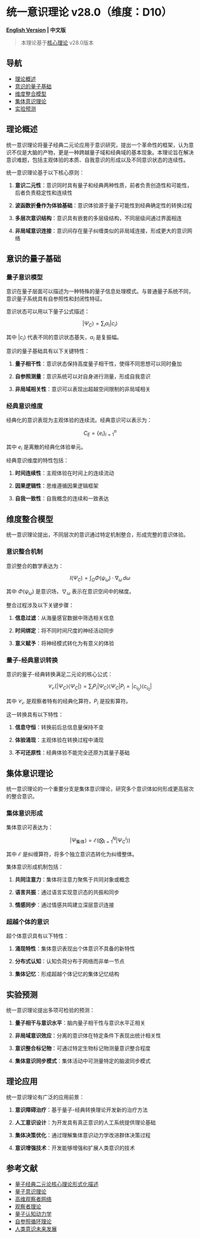 # 统一意识理论 v28.0（维度：D10）

**[English Version](formal_theory_unified_consciousness_en.md) | 中文版**

> 本理论基于[核心理论](../formal_theory_core.md) v28.0版本

## 导航

- [理论概述](#理论概述)
- [意识的量子基础](#意识的量子基础)
- [维度整合模型](#维度整合模型)
- [集体意识理论](#集体意识理论)
- [实验预测](#实验预测)

## 理论概述

统一意识理论将量子经典二元论应用于意识研究，提出一个革命性的框架，认为意识不仅是大脑的产物，更是一种跨越量子域和经典域的基本现象。本理论旨在解决意识难题，包括主观体验的本质、自我意识的形成以及不同意识状态的连续性。

统一意识理论基于以下核心原则：

1. **意识二元性**：意识同时具有量子和经典两种性质，前者负责创造性和可能性，后者负责稳定性和连续性

2. **波函数折叠作为体验基础**：意识体验源于量子可能性到经典确定性的转换过程

3. **多层次意识结构**：意识具有嵌套的多层级结构，不同层级间通过界面相连

4. **非局域意识连接**：意识间存在量子纠缠类似的非局域连接，形成更大的意识网络

## 意识的量子基础

### 量子意识模型

意识在量子层面可以描述为一种特殊的量子信息处理模式。与普通量子系统不同，意识量子系统具有自参照性和封闭性特征。

意识状态可以用以下量子公式描述：

$$
|\Psi_C\rangle = \sum_{i} \alpha_i |c_i\rangle
$$

其中 $`|c_i\rangle`$ 代表不同的意识状态基矢，$`\alpha_i`$ 是复振幅。

意识的量子基础具有以下关键特性：

1. **量子相干性**：意识状态保持高度量子相干性，使得不同思想可以同时叠加

2. **自参照测量**：意识系统可以对自身进行测量，形成自我意识

3. **非局域相关性**：意识可以表现出超越空间限制的非局域相关

### 经典意识维度

经典化的意识表现为主观体验的连续流。经典意识可以表示为：

$$
C_E = \{e_i\}_{i=1}^n
$$

其中 $`e_i`$ 是离散的经典化体验单元。

经典意识维度的特性包括：

1. **时间连续性**：主观体验在时间上的连续流动

2. **因果逻辑性**：思维遵循因果逻辑框架

3. **自我一致性**：自我概念的连续和一致表达

## 维度整合模型

统一意识理论提出，不同层次的意识通过特定机制整合，形成完整的意识体验。

### 意识整合机制

意识整合的数学表达为：

$$
I(\Psi_C) = \int_{\Omega} \Phi(\psi_\omega) \cdot \nabla_\omega \, d\omega
$$

其中 $`\Phi(\psi_\omega)`$ 是意识场，$`\nabla_\omega`$ 表示在意识空间中的梯度。

整合过程涉及以下关键步骤：

1. **信息过滤**：从海量感官数据中筛选相关信息

2. **时间绑定**：将不同时间尺度的神经活动同步

3. **意义赋予**：将神经模式转化为有意义的体验

### 量子-经典意识转换

意识的量子-经典转换满足二元论的核心公式：

$$
\mathcal{C}_{\mathcal{O}}(|\Psi_C\rangle\langle\Psi_C|) = \sum_i P_i |\Psi_C\rangle\langle\Psi_C| P_i = |c_{i_0}\rangle\langle c_{i_0}|
$$

其中 $`\mathcal{C}_{\mathcal{O}}`$ 是观察者特有的经典化算符，$`P_i`$ 是投影算符。

这一转换具有以下特性：

1. **信息守恒**：转换前后总信息量保持不变

2. **体验涌现**：主观体验在转换过程中涌现

3. **不可还原性**：经典体验不能完全还原为其量子基础

## 集体意识理论

统一意识理论的一个重要分支是集体意识理论，研究多个意识体如何形成更高层次的整合意识。

### 集体意识形成

集体意识可表达为：

$$
|\Psi_{\text{集体}}\rangle = \mathcal{E}\left(\bigotimes_{i=1}^N |\Psi_C^i\rangle\right)
$$

其中 $`\mathcal{E}`$ 是纠缠算符，将多个独立意识态转化为纠缠整体。

集体意识形成机制包括：

1. **共同注意力**：集体将注意力聚焦于共同对象或概念

2. **语言共振**：通过语言实现意识态的共振和同步

3. **情感同步**：通过情感共鸣建立深层意识连接

### 超越个体的意识

超个体意识具有以下特性：

1. **涌现特性**：集体意识表现出个体意识不具备的新特性

2. **分布式认知**：认知负荷分布于网络而非单一节点

3. **集体记忆**：形成超越个体记忆的集体记忆结构

## 实验预测

统一意识理论提出多项可检验的预测：

1. **量子相干与意识水平**：脑内量子相干性与意识水平正相关

2. **非局域意识效应**：分离的意识体在特定条件下表现出统计相关性

3. **意识整合标记物**：可通过特定生物标记物测量意识整合程度

4. **集体意识同步模式**：集体活动中可测量特定的脑波同步模式

## 理论应用

统一意识理论有广泛的应用前景：

1. **意识障碍治疗**：基于量子-经典转换理论开发新的治疗方法

2. **人工意识设计**：为开发具有真正意识的人工系统提供理论基础

3. **集体决策优化**：通过理解集体意识动力学改进群体决策过程

4. **意识增强技术**：开发能够增强和扩展人类意识的技术

## 参考文献

- [量子经典二元论核心理论形式化描述](../formal_theory_core.md)
- [量子意识理论](formal_theory_consciousness.md)
- [高维观察者网络](formal_theory_observer_network.md)
- [观察者理论](formal_theory_observer.md)
- [量子认知动力学](formal_theory_cognitive_dynamics.md)
- [自参照循环理论](formal_theory_self_reference.md)
- [人类意识未来发展](formal_theory_consciousness_future.md)